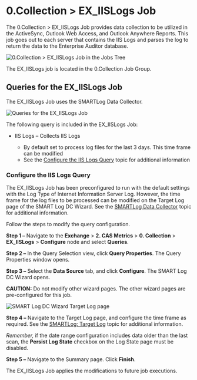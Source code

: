 # 0.Collection > EX_IISLogs Job

The 0.Collection > EX_IISLogs Job provides data collection to be utilized in the ActiveSync, Outlook
Web Access, and Outlook Anywhere Reports. This job goes out to each server that contains the
IIS Logs and parses the log to return the data to the Enterprise Auditor database.

![0.Collection > EX_IISLogs Job in the Jobs Tree](/img/product_docs/accessanalyzer/11.6/accessanalyzer/solutions/exchange/databases/collection/collectionjobstree.webp)

The EX_IISLogs job is located in the 0.Collection Job Group.

## Queries for the EX_IISLogs Job

The EX_IISLogs Job uses the SMARTLog Data Collector.

![Queries for the EX_IISLogs Job](/img/product_docs/accessanalyzer/11.6/accessanalyzer/solutions/exchange/casmetrics/iislogsquery.webp)

The following query is included in the EX_IISLogs Job:

- IIS Logs – Collects IIS Logs

    - By default set to process log files for the last 3 days. This time frame can be modified
    - See the [Configure the IIS Logs Query](#configure-the-iis-logs-query) topic for additional
      information

### Configure the IIS Logs Query

The EX_IISLogs Job has been preconfigured to run with the default settings with the Log Type of
Internet Information Server Log. However, the time frame for the log files to be processed can be
modified on the Target Log page of the SMART Log DC Wizard. See the
[SMARTLog Data Collector](/docs/accessanalyzer/11.6/admin/datacollector/smartlog/overview.md)
topic for additional information.

Follow the steps to modify the query configuration.

**Step 1 –** Navigate to the **Exchange** > **2. CAS Metrics** > **0. Collection** >
**EX_IISLogs** > **Configure** node and select **Queries**.

**Step 2 –** In the Query Selection view, click **Query Properties**. The Query Properties window
opens.

**Step 3 –** Select the **Data Source** tab, and click **Configure**. The SMART Log DC Wizard opens.

**CAUTION:** Do not modify other wizard pages. The other wizard pages are pre-configured for this
job.

![SMART Log DC Wizard Target Log page](/img/product_docs/accessanalyzer/11.6/accessanalyzer/solutions/exchange/casmetrics/smartlogdctargetlog.webp)

**Step 4 –** Navigate to the Target Log page, and configure the time frame as required. See the
[SMARTLog: Target Log](/docs/accessanalyzer/11.6/admin/datacollector/smartlog/targetlog.md)
topic for additional information.

_Remember,_ if the date range configuration includes data older than the last scan, the **Persist
Log State** checkbox on the Log State page must be disabled.

**Step 5 –** Navigate to the Summary page. Click **Finish**.

The EX_IISLogs Job applies the modifications to future job executions.
